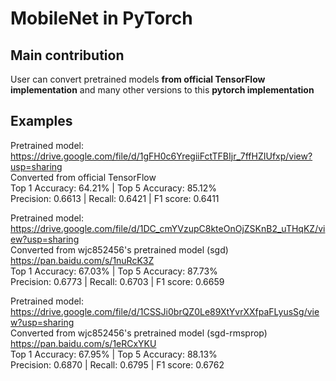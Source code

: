 # MobileNet in PyTorch

## Main contribution
User can convert pretrained models **from official TensorFlow implementation** and many other versions to this **pytorch implementation**
## Examples
Pretrained model: https://drive.google.com/file/d/1gFH0c6YregiiFctTFBIjr_7ffHZIUfxp/view?usp=sharing  
Converted from official TensorFlow  
Top 1 Accuracy: 64.21% | Top 5 Accuracy: 85.12%  
Precision: 0.6613 | Recall: 0.6421 | F1 score: 0.6411  


Pretrained model: https://drive.google.com/file/d/1DC_cmYVzupC8kteOnOjZSKnB2_uTHqKZ/view?usp=sharing  
Converted from wjc852456's pretrained model (sgd) https://pan.baidu.com/s/1nuRcK3Z  
Top 1 Accuracy: 67.03% | Top 5 Accuracy: 87.73%  
Precision: 0.6773 | Recall: 0.6703 | F1 score: 0.6659  

Pretrained model: https://drive.google.com/file/d/1CSSJi0brQZ0Le89XtYvrXXfpaFLyusSg/view?usp=sharing  
Converted from wjc852456's pretrained model (sgd-rmsprop) https://pan.baidu.com/s/1eRCxYKU  
Top 1 Accuracy: 67.95% | Top 5 Accuracy: 88.13%  
Precision: 0.6870 | Recall: 0.6795 | F1 score: 0.6762  
 